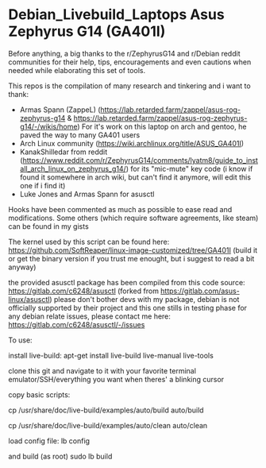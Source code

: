# Debian_Livebuild_Laptops Asus Zephyrus G14 (GA401I)

Before anything, a big thanks to the r/ZephyrusG14 and r/Debian reddit communities 
for their help, tips, encouragements and even cautions when needed while elaborating this set of tools.

This repos is the compilation of many research and tinkering and i want to thank:
- Armas Spann (ZappeL) (https://lab.retarded.farm/zappel/asus-rog-zephyrus-g14 & https://lab.retarded.farm/zappel/asus-rog-zephyrus-g14/-/wikis/home)
  For it's work on this laptop on arch and gentoo, he paved the way to many GA401 users
- Arch Linux community (https://wiki.archlinux.org/title/ASUS_GA401I)
- KanakShilledar from reddit (https://www.reddit.com/r/ZephyrusG14/comments/lyatm8/guide_to_install_arch_linux_on_zephyrus_g14/)
  for its "mic-mute" key code (i know if found it somewhere in arch wiki, but can't find it anymore, will edit this one if i find it)
- Luke Jones and Armas Spann for asusctl 
  
Hooks have been commented as much as possible to ease read and modifications. 
Some others (which require software agreements, like steam) can be found in my gists

The kernel used by this script can be found here:
https://github.com/SoftReaper/linux-image-customized/tree/GA401I
(build it or get the binary version if you trust me enought, but i suggest to read a bit anyway)

the provided asusctl package has been compiled from this code source:
https://gitlab.com/c6248/asusctl (forked from https://gitlab.com/asus-linux/asusctl)
please don't bother devs with my package, debian is not officially supported by their project and this one stills in testing phase
for any debian relate issues, please contact me here: https://gitlab.com/c6248/asusctl/-/issues

To use:

install live-build:
apt-get install live-build live-manual live-tools

clone this git and navigate to it with your favorite terminal emulator/SSH/everything you want when theres' a blinking cursor

copy basic scripts:

cp /usr/share/doc/live-build/examples/auto/build auto/build

cp /usr/share/doc/live-build/examples/auto/clean auto/clean

load config file:
lb config

and build (as root)
sudo lb build
